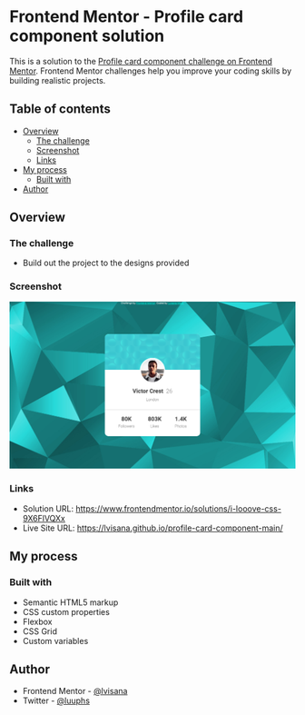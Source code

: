 # Frontend Mentor - Profile card component solution

This is a solution to the [Profile card component challenge on Frontend Mentor](https://www.frontendmentor.io/challenges/profile-card-component-cfArpWshJ). Frontend Mentor challenges help you improve your coding skills by building realistic projects. 

## Table of contents

- [Overview](#overview)
  - [The challenge](#the-challenge)
  - [Screenshot](#screenshot)
  - [Links](#links)
- [My process](#my-process)
  - [Built with](#built-with)
- [Author](#author)


## Overview

### The challenge

- Build out the project to the designs provided

### Screenshot

![](./images/screenshot.png)


### Links

- Solution URL: https://www.frontendmentor.io/solutions/i-looove-css-9X6FlVQXx
- Live Site URL: https://lvisana.github.io/profile-card-component-main/

## My process

### Built with

- Semantic HTML5 markup
- CSS custom properties
- Flexbox
- CSS Grid
- Custom variables

## Author

- Frontend Mentor - [@lvisana](https://www.frontendmentor.io/profile/lvisana)
- Twitter - [@luuphs](https://www.twitter.com/luuphs)

